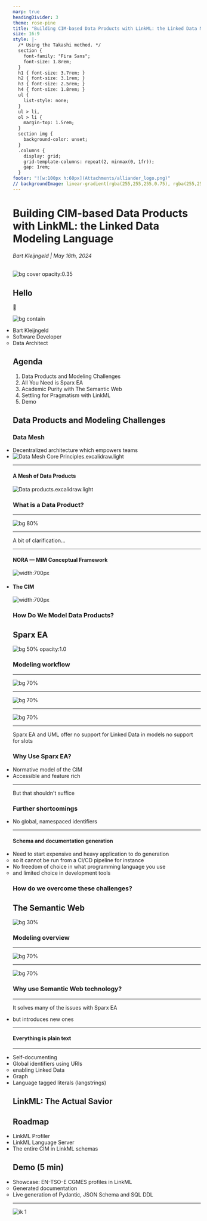 ```yaml
---
marp: true
headingDivider: 3
theme: rose-pine
title: "Building CIM-based Data Products with LinkML: the Linked Data Modeling Language"
size: 16:9
style: |-
  /* Using the Takashi method. */
  section {
    font-family: "Fira Sans";
    font-size: 1.8rem;
  }
  h1 { font-size: 3.7rem; }
  h2 { font-size: 3.1rem; }
  h3 { font-size: 2.5rem; }
  h4 { font-size: 1.8rem; }
  ul {
    list-style: none;
  }
  ul > li,
  ol > li {
    margin-top: 1.5rem;
  }
  section img {
    background-color: unset;
  }
  .columns {
    display: grid;
    grid-template-columns: repeat(2, minmax(0, 1fr));
    gap: 1rem;
  }
footer: "![w:100px h:60px](Attachments/alliander_logo.png)"
// backgroundImage: linear-gradient(rgba(255,255,255,0.75), rgba(255,255,255,0.75)), url("Attachments/scott-webb-UjupleczBOY-unsplash.jpg");
---
```


<!-- NOTES
* https://www.cimcontextor.net/index.php/en/products/cimcontextor/cimcontextor
-->

# Building CIM-based Data Products with LinkML: the Linked Data Modeling Language
<!-- _class: unset -->
<!-- _backgroundImage: unset -->

###### Bart Kleijngeld | May 16th, 2024

![bg cover opacity:0.35](Attachments/scott-webb-mV9-1XjnM4Y-unsplash.jpg)

## Hello
 <!-- _class: lead -->
 :wave:

![bg contain](Attachments/ik.png)
* Bart Kleijngeld
	* Software Developer
	* Data Architect

## Agenda

1) Data Products and Modeling Challenges
2) All You Need is Sparx EA
3) Academic Purity with The Semantic Web
4) Settling for Pragmatism with LinkML
5) Demo

## Data Products and Modeling Challenges
<!-- _class: lead -->
<!-- // _backgroundImage: unset -->

### Data Mesh

* Decentralized architecture which empowers teams
* ![Data Mesh Core Principles.excalidraw.light](Attachments/Data%20Mesh%20Core%20Principles.excalidraw.light.svg)
<!-- Mentioned only for reference; we will be looking only at "data as a product" -->

---

#### A Mesh of Data Products

![Data products.excalidraw.light](Attachments/Data%20products.excalidraw.light.svg)

### What is a Data Product?

---

![bg 80%](Attachments/What%20are%20Data%20Products.excalidraw.light.svg)

<!--
- Data outlives technology and organisation, and therefore
* Data products are abstract
	* Decoupled from technology/implementation
	* Metadata driven
* Machine readable is nice:
	* generation
	* interaction
	* maintenance
-->

---

A bit of clarification...

---

#### NORA &mdash; MIM Conceptual Framework
<style scoped>
ul { padding-inline-start: 0 }
</style>
  ![width:700px](Attachments/MIM%20Conceptual%20Framework.excalidraw.light.svg)
<!-- Mention RFC3444-->
* #### The CIM
   ![width:700px](Attachments/RFC3444%20Variant.excalidraw.light.svg)

<!--
* reusable definitions
* proper model serialization for code generation and CI/CD solutions
* accessible and easy to maintain documentation of definitions and models
* expressive modeling languages to cover all needs
-->

### How Do We Model Data Products?

## Sparx EA

![bg 50% opacity:1.0](Attachments/Sparx%20EA%20Header%20BG.excalidraw.light.svg)

### Modeling workflow

---

![bg 70%](Attachments/Sparx%20EA.excalidraw.light.svg)

---

![bg 70%](Attachments/Sparx%20EA%200.excalidraw.light.svg)

---

![bg 70%](Attachments/Sparx%20EA%201.excalidraw.light.svg)

<!--
#### Models are not textual

* Making changes is tedious
* No access to many tools to help
	* text editors
	* search and manipulation tools
	* language servers
* Version control and collaboration are non-trivial

#### Model serialization is complex

* Native formats couple you tightly to EA
	* but standardized formats (like XMI) have limitations and issues
* We practically have vendor lock-in

#### The metamodel is UML and only UML

* No
	* top-level slots and individuals, preventing re-use of definitions of attributes and relations
	* multiple inheritance or mixins
	* support for global identifiers
	* support for other metamodels than UML

- Because of the lack of slots, one cannot simply re-use a `name`, but must use complicated inheritance structures to obtain it, or rely on stereotypes. Compare this to how simple RDFS and LinkML make this
-->

---

Sparx EA and UML offer no support for Linked Data in models
no support for slots


### Why Use Sparx EA?

* Normative model of the CIM
* Accessible and feature rich

---

But that shouldn't suffice

### Further shortcomings

* No global, namespaced identifiers

----

#### Schema and documentation generation

* Need to start expensive and heavy application to do generation
	* so it cannot be run from a CI/CD pipeline for instance
* No freedom of choice in what programming language you use
	* and limited choice in development tools

### How do we overcome these challenges?

## The Semantic Web

![bg 30%](Attachments/Semantic%20Web%20Header%20BG.excalidraw.light.svg)

<!-- NOTE:
- Mention the fear of text, and how developers are working with gigantic models. It's actually better for overview, since it's not a mess with more than a few classes, and you can search and filter and transform text easily.
-->

### Modeling overview

---

![bg 70%](Attachments/Semantic%20Web%20flowchart.excalidraw.light.svg)

---

![bg 70%](Attachments/Semantic%20Web%20flowchart%202.excalidraw.light.svg)

### Why use Semantic Web technology?

---

It solves many of the issues with Sparx EA
* but introduces new ones

---

#### Everything is plain text

---

* Self-documenting
* Global identifiers using URIs
	* enabling Linked Data
* Graph
* Language tagged literals (langstrings)



## LinkML: The Actual Savior

## Roadmap
* LinkML Profiler
* LinkML Language Server
* The entire CIM in LinkML schemas

## Demo (5 min)
* Showcase: EN-TSO-E CGMES profiles in LinkML
	* Generated documentation
	* Live generation of Pydantic, JSON Schema and SQL DDL


----

![ik 1](Attachments/ik%201.png)
